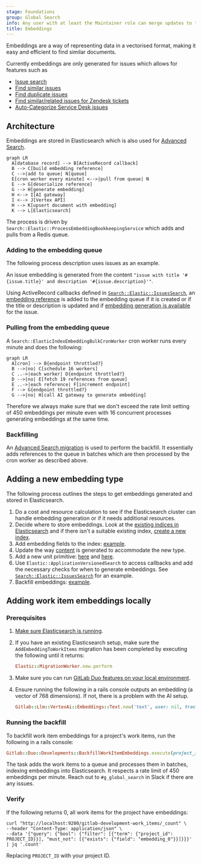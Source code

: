 ```yaml
---
stage: Foundations
group: Global Search
info: Any user with at least the Maintainer role can merge updates to this content. For details, see https://docs.gitlab.com/ee/development/development_processes.html#development-guidelines-review.
title: Embeddings
---
```


Embeddings are a way of representing data in a vectorised format, making it easy and efficient to find similar documents.

Currently embeddings are only generated for issues which allows for features such as

- [Issue search](https://gitlab.com/gitlab-org/gitlab/-/issues/440424)
- [Find similar issues](https://gitlab.com/gitlab-org/gitlab/-/issues/407385)
- [Find duplicate issues](https://gitlab.com/gitlab-org/gitlab/-/issues/407385)
- [Find similar/related issues for Zendesk tickets](https://gitlab.com/gitlab-org/gitlab/-/issues/411847)
- [Auto-Categorize Service Desk issues](https://gitlab.com/gitlab-org/gitlab/-/issues/409646)

## Architecture

Embeddings are stored in Elasticsearch which is also used for [Advanced Search](../advanced_search.md).

```mermaid
graph LR
  A[database record] --> B[ActiveRecord callback]
  B --> C[build embedding reference]
  C -->|add to queue| N[queue]
  E[cron worker every minute] <-->|pull from queue| N
  E --> G[deserialize reference]
  G --> H[generate embedding]
  H <--> I[AI gateway]
  I <--> J[Vertex API]
  H --> K[upsert document with embedding]
  K --> L[Elasticsearch]
```

The process is driven by `Search::Elastic::ProcessEmbeddingBookkeepingService` which adds and pulls from a Redis queue.

### Adding to the embedding queue

The following process description uses issues as an example.

An issue embedding is generated from the content `"issue with title '#{issue.title}' and description '#{issue.description}'"`.

Using ActiveRecord callbacks defined in [`Search::Elastic::IssuesSearch`](https://gitlab.com/gitlab-org/gitlab/-/blob/master/ee/app/models/concerns/search/elastic/issues_search.rb), an [embedding reference](https://gitlab.com/gitlab-org/gitlab/-/blob/master/ee/lib/search/elastic/references/embedding.rb) is added to the embedding queue if it is created or if the title or description is updated and if [embedding generation is available](https://gitlab.com/gitlab-org/gitlab/-/blob/master/ee/app/models/concerns/search/elastic/issues_search.rb#L38-47) for the issue.

### Pulling from the embedding queue

A `Search::ElasticIndexEmbeddingBulkCronWorker` cron worker runs every minute and does the following:

```mermaid
graph LR
  A[cron] --> B{endpoint throttled?}
  B -->|no| C[schedule 16 workers]
  C ..->|each worker| D{endpoint throttled?}
  D -->|no| E[fetch 19 references from queue]
  E ..->|each reference| F[increment endpoint]
  F --> G{endpoint throttled?}
  G -->|no| H[call AI gateway to generate embedding]
```

Therefore we always make sure that we don't exceed the rate limit setting of 450 embeddings per minute even with 16 concurrent processes generating embeddings at the same time.

### Backfilling

An [Advanced Search migration](../search/advanced_search_migration_styleguide.md) is used to perform the backfill. It essentially adds references to the queue in batches which are then processed by the cron worker as described above.

## Adding a new embedding type

The following process outlines the steps to get embeddings generated and stored in Elasticsearch.

1. Do a cost and resource calculation to see if the Elasticsearch cluster can handle embedding generation or if it needs additional resources.
1. Decide where to store embeddings. Look at the [existing indices in Elasticsearch](../../integration/advanced_search/elasticsearch.md#advanced-search-index-scopes) and if there isn't a suitable existing index, [create a new index](../advanced_search.md#add-a-new-document-type-to-elasticsearch).
1. Add embedding fields to the index: [example](https://gitlab.com/gitlab-org/gitlab/-/merge_requests/149209).
1. Update the way [content](https://gitlab.com/gitlab-org/gitlab/-/blob/616f92a2251fcadfec5ef3792ff3d2e4a879920a/ee/lib/search/elastic/references/embedding.rb#L43-59) is generated to accommodate the new type.
1. Add a new unit primitive: [here](https://gitlab.com/gitlab-org/modelops/applied-ml/code-suggestions/ai-assist/-/merge_requests/918) and [here](https://gitlab.com/gitlab-org/gitlab/-/merge_requests/155835).
1. Use `Elastic::ApplicationVersionedSearch` to access callbacks and add the necessary checks for when to generate embeddings. See [`Search::Elastic::IssuesSearch`](https://gitlab.com/gitlab-org/gitlab/-/blob/master/ee/app/models/concerns/search/elastic/issues_search.rb) for an example.
1. Backfill embeddings: [example](https://gitlab.com/gitlab-org/gitlab/-/merge_requests/154940).

## Adding work item embeddings locally

### Prerequisites

1. [Make sure Elasticsearch is running](../advanced_search.md#setting-up-development-environment).
1. If you have an existing Elasticsearch setup, make sure the `AddEmbeddingToWorkItems` migration has been completed by executing the following until it returns:

   ```ruby
   Elastic::MigrationWorker.new.perform
   ```

1. Make sure you can run [GitLab Duo features on your local environment](../ai_features/_index.md#instructions-for-setting-up-gitlab-duo-features-in-the-local-development-environment).
1. Ensure running the following in a rails console outputs an embedding (a vector of 768 dimensions). If not, there is a problem with the AI setup.

   ```ruby
   Gitlab::Llm::VertexAi::Embeddings::Text.new('text', user: nil, tracking_context: {}, unit_primitive: 'semantic_search_issue').execute
   ```

### Running the backfill

To backfill work item embeddings for a project's work items, run the following in a rails console:

```ruby
Gitlab::Duo::Developments::BackfillWorkItemEmbeddings.execute(project_id: project_id)
```

The task adds the work items to a queue and processes them in batches, indexing embeddings into Elasticsearch.
It respects a rate limit of 450 embeddings per minute. Reach out to `#g_global_search` in Slack if there are any issues.

### Verify

If the following returns 0, all work items for the project have embeddings:

```shell
curl "http://localhost:9200/gitlab-development-work_items/_count" \
--header "Content-Type: application/json" \
--data '{"query": {"bool": {"filter": [{"term": {"project_id": PROJECT_ID}}], "must_not": [{"exists": {"field": "embedding_0"}}]}}}' | jq '.count'
```

Replacing `PROJECT_ID` with your project ID.
